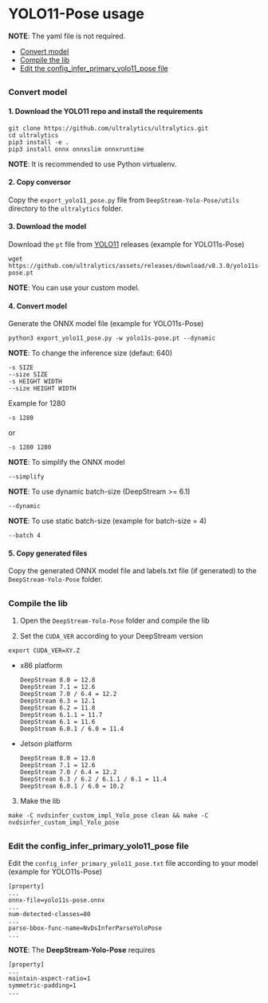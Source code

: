 # YOLO11-Pose usage

**NOTE**: The yaml file is not required.

* [Convert model](#convert-model)
* [Compile the lib](#compile-the-lib)
* [Edit the config_infer_primary_yolo11_pose file](#edit-the-config_infer_primary_yolo11_pose-file)

##

### Convert model

#### 1. Download the YOLO11 repo and install the requirements

```
git clone https://github.com/ultralytics/ultralytics.git
cd ultralytics
pip3 install -e .
pip3 install onnx onnxslim onnxruntime
```

**NOTE**: It is recommended to use Python virtualenv.

#### 2. Copy conversor

Copy the `export_yolo11_pose.py` file from `DeepStream-Yolo-Pose/utils` directory to the `ultralytics` folder.

#### 3. Download the model

Download the `pt` file from [YOLO11](https://github.com/ultralytics/assets/releases/) releases (example for YOLO11s-Pose)

```
wget https://github.com/ultralytics/assets/releases/download/v8.3.0/yolo11s-pose.pt
```

**NOTE**: You can use your custom model.

#### 4. Convert model

Generate the ONNX model file (example for YOLO11s-Pose)

```
python3 export_yolo11_pose.py -w yolo11s-pose.pt --dynamic
```

**NOTE**: To change the inference size (defaut: 640)

```
-s SIZE
--size SIZE
-s HEIGHT WIDTH
--size HEIGHT WIDTH
```

Example for 1280

```
-s 1280
```

or

```
-s 1280 1280
```

**NOTE**: To simplify the ONNX model

```
--simplify
```

**NOTE**: To use dynamic batch-size (DeepStream >= 6.1)

```
--dynamic
```

**NOTE**: To use static batch-size (example for batch-size = 4)

```
--batch 4
```

#### 5. Copy generated files

Copy the generated ONNX model file and labels.txt file (if generated) to the `DeepStream-Yolo-Pose` folder.

##

### Compile the lib

1. Open the `DeepStream-Yolo-Pose` folder and compile the lib

2. Set the `CUDA_VER` according to your DeepStream version

```
export CUDA_VER=XY.Z
```

* x86 platform

  ```
  DeepStream 8.0 = 12.8
  DeepStream 7.1 = 12.6
  DeepStream 7.0 / 6.4 = 12.2
  DeepStream 6.3 = 12.1
  DeepStream 6.2 = 11.8
  DeepStream 6.1.1 = 11.7
  DeepStream 6.1 = 11.6
  DeepStream 6.0.1 / 6.0 = 11.4
  ```

* Jetson platform

  ```
  DeepStream 8.0 = 13.0
  DeepStream 7.1 = 12.6
  DeepStream 7.0 / 6.4 = 12.2
  DeepStream 6.3 / 6.2 / 6.1.1 / 6.1 = 11.4
  DeepStream 6.0.1 / 6.0 = 10.2
  ```

3. Make the lib

```
make -C nvdsinfer_custom_impl_Yolo_pose clean && make -C nvdsinfer_custom_impl_Yolo_pose
```

##

### Edit the config_infer_primary_yolo11_pose file

Edit the `config_infer_primary_yolo11_pose.txt` file according to your model (example for YOLO11s-Pose)

```
[property]
...
onnx-file=yolo11s-pose.onnx
...
num-detected-classes=80
...
parse-bbox-func-name=NvDsInferParseYoloPose
...
```

**NOTE**: The **DeepStream-Yolo-Pose** requires

```
[property]
...
maintain-aspect-ratio=1
symmetric-padding=1
...
```
